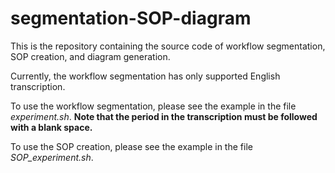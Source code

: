 # segmentation-SOP-diagram
This is the repository containing the source code of workflow segmentation, SOP creation, and diagram generation.

Currently, the workflow segmentation has only supported English transcription. 



To use the workflow segmentation, please see the example in the file *experiment.sh*.
**Note that the period in the transcription must be followed with a blank space.**

To use the SOP creation, please see the example in the file *SOP_experiment.sh*.
